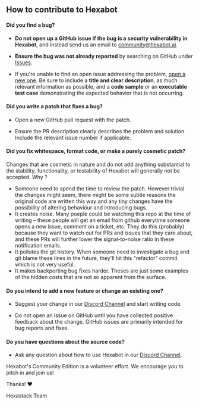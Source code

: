 ## How to contribute to Hexabot

#### **Did you find a bug?**

* **Do not open up a GitHub issue if the bug is a security vulnerability
  in Hexabot**, and instead send us an email to community@hexabot.ai.

* **Ensure the bug was not already reported** by searching on GitHub under [Issues](https://github.com/hexastack/hexabot/issues).

* If you're unable to find an open issue addressing the problem, [open a new one](https://github.com/hexastack/hexabot/issues/new). Be sure to include a **title and clear description**, as much relevant information as possible, and a **code sample** or an **executable test case** demonstrating the expected behavior that is not occurring.

#### **Did you write a patch that fixes a bug?**

* Open a new GitHub pull request with the patch.

* Ensure the PR description clearly describes the problem and solution. Include the relevant issue number if applicable.

#### **Did you fix whitespace, format code, or make a purely cosmetic patch?**

Changes that are cosmetic in nature and do not add anything substantial to the stability, functionality, or testability of Hexabot will generally not be accepted. Why ?
- Someone need to spend the time to review the patch. However trivial the changes might seem, there might be some subtle reasons the original code are written this way and any tiny changes have the possibility of altering behaviour and introducing bugs.
- It creates noise. Many poeple could be watching this repo at the time of writing – these people will get an email from github everytime someone opens a new issue, comment on a ticket, etc. They do this (probably) because they want to watch out for PRs and issues that they care about, and these PRs will further lower the signal-to-noise ratio in these notification emails.
- It pollutes the git history. When someone need to investigate a bug and git blame these lines in the future, they'll hit this "refactor" commit which is not very useful.
- It makes backporting bug fixes harder.
Theses are just some examples of the hidden costs that are not so apparent from the surface.

#### **Do you intend to add a new feature or change an existing one?**

* Suggest your change in our [Discord Channel](https://discord.gg/xnpWDYQMAq) and start writing code.

* Do not open an issue on GitHub until you have collected positive feedback about the change. GitHub issues are primarily intended for bug reports and fixes.

#### **Do you have questions about the source code?**

* Ask any question about how to use Hexabot in our [Discord Channel](https://discord.gg/xnpWDYQMAq).


Hexabot's Community Edition is a volunteer effort. We encourage you to pitch in and join us!

Thanks! :heart:

Hexastack Team
